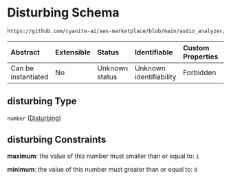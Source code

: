 # Disturbing Schema

```txt
https://github.com/cyanite-ai/aws-marketplace/blob/main/audio_analyzer/schemes/marketplace_v1/schema/TaggingV8.schema.json#/$defs/MoodAdvancedScoresV1/properties/disturbing
```



| Abstract            | Extensible | Status         | Identifiable            | Custom Properties | Additional Properties | Access Restrictions | Defined In                                                                     |
| :------------------ | :--------- | :------------- | :---------------------- | :---------------- | :-------------------- | :------------------ | :----------------------------------------------------------------------------- |
| Can be instantiated | No         | Unknown status | Unknown identifiability | Forbidden         | Allowed               | none                | [TaggingV8.schema.json\*](../out/TaggingV8.schema.json "open original schema") |

## disturbing Type

`number` ([Disturbing](taggingv8-defs-moodadvancedscoresv1-properties-disturbing.md))

## disturbing Constraints

**maximum**: the value of this number must smaller than or equal to: `1`

**minimum**: the value of this number must greater than or equal to: `0`

